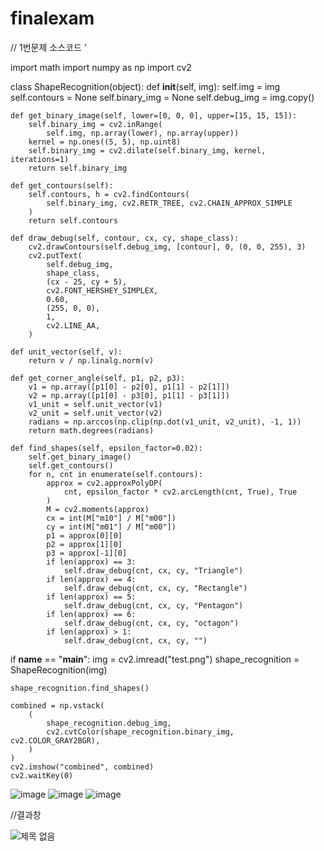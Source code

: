 # finalexam

// 1번문제 소스코드
'

import math
import numpy as np
import cv2


class ShapeRecognition(object):
    def __init__(self, img):
        self.img = img
        self.contours = None
        self.binary_img = None
        self.debug_img = img.copy()

    def get_binary_image(self, lower=[0, 0, 0], upper=[15, 15, 15]):
        self.binary_img = cv2.inRange(
            self.img, np.array(lower), np.array(upper))
        kernel = np.ones((5, 5), np.uint8)
        self.binary_img = cv2.dilate(self.binary_img, kernel, iterations=1)
        return self.binary_img

    def get_contours(self):
        self.contours, h = cv2.findContours(
            self.binary_img, cv2.RETR_TREE, cv2.CHAIN_APPROX_SIMPLE
        )
        return self.contours

    def draw_debug(self, contour, cx, cy, shape_class):
        cv2.drawContours(self.debug_img, [contour], 0, (0, 0, 255), 3)
        cv2.putText(
            self.debug_img,
            shape_class,
            (cx - 25, cy + 5),
            cv2.FONT_HERSHEY_SIMPLEX,
            0.60,
            (255, 0, 0),
            1,
            cv2.LINE_AA,
        )

    def unit_vector(self, v):
        return v / np.linalg.norm(v)

    def get_corner_angle(self, p1, p2, p3):
        v1 = np.array([p1[0] - p2[0], p1[1] - p2[1]])
        v2 = np.array([p1[0] - p3[0], p1[1] - p3[1]])
        v1_unit = self.unit_vector(v1)
        v2_unit = self.unit_vector(v2)
        radians = np.arccos(np.clip(np.dot(v1_unit, v2_unit), -1, 1))
        return math.degrees(radians)

    def find_shapes(self, epsilon_factor=0.02):
        self.get_binary_image()
        self.get_contours()
        for n, cnt in enumerate(self.contours):
            approx = cv2.approxPolyDP(
                cnt, epsilon_factor * cv2.arcLength(cnt, True), True
            )
            M = cv2.moments(approx)
            cx = int(M["m10"] / M["m00"])
            cy = int(M["m01"] / M["m00"])
            p1 = approx[0][0]
            p2 = approx[1][0]
            p3 = approx[-1][0]
            if len(approx) == 3:
                self.draw_debug(cnt, cx, cy, "Triangle")
            if len(approx) == 4:
                self.draw_debug(cnt, cx, cy, "Rectangle")
            if len(approx) == 5:
                self.draw_debug(cnt, cx, cy, "Pentagon")
            if len(approx) == 6:
                self.draw_debug(cnt, cx, cy, "octagon")
            if len(approx) > 1:
                self.draw_debug(cnt, cx, cy, "")





if __name__ == "__main__":
    img = cv2.imread("test.png")
    shape_recognition = ShapeRecognition(img)

    shape_recognition.find_shapes()

    combined = np.vstack(
        (
            shape_recognition.debug_img,
            cv2.cvtColor(shape_recognition.binary_img, cv2.COLOR_GRAY2BGR),
        )
    )
    cv2.imshow("combined", combined)
    cv2.waitKey(0)
    
![image](https://user-images.githubusercontent.com/102511020/206482727-2e89eb6b-4193-465b-8f43-e88713bd9313.png)
![image](https://user-images.githubusercontent.com/102511020/206482806-16ba0620-f0ad-4178-86b8-a1ad83790911.png)
![image](https://user-images.githubusercontent.com/102511020/206482847-1798df21-568e-4eb2-8834-bfc2e1109758.png)


//결과창


![제목 없음](https://user-images.githubusercontent.com/102511020/206482991-259cba08-0642-43e2-8926-b8586c189b0b.png)




